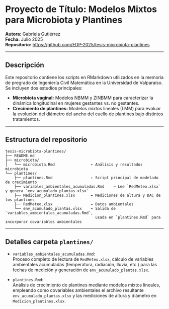 # Proyecto de Título: Modelos Mixtos para Microbiota y Plantines

**Autora:** Gabriela Gutiérrez  
**Fecha:** Julio 2025  
**Repositorio:** https://github.com/EDP-2025/tesis-microbiota-plantines

---

## Descripción

Este repositorio contiene los scripts en RMarkdown utilizados en la memoria de pregrado de Ingeniería Civil Matemática en la Universidad de Valparaíso.  
Se incluyen dos estudios principales:

- **Microbiota vaginal:** Modelos NBMM y ZINBMM para caracterizar la dinámica longitudinal en mujeres gestantes vs. no gestantes.  
- **Crecimiento de plantines:** Modelos mixtos lineales (LMM) para evaluar la evolución del diámetro del ancho del cuello de plantines bajo distintos tratamientos.

---

## Estructura del repositorio

```plaintext
tesis-microbiota-plantines/
├── README.md
├── microbiota/
│   └── microbiota.Rmd                ← Análisis y resultados microbiota
└── plantines/
    ├── plantines.Rmd                 ← Script principal de modelado de crecimiento
    ├── variables_ambientales_acumuladas.Rmd    → Lee `RedMeteo.xlsx` y genera `env_acumulado_plantas.xlsx`
    ├── Medicion_plantines.xlsx       ← Mediciones de altura y DAC de los plantines
    ├── RedMeteo.xlsx                 ← Datos ambientales
    └── env_acumulado_plantas.xlsx    ← Salida de `variables_ambientales_acumuladas.Rmd`,
                                        usada en `plantines.Rmd` para incorporar covariables ambientales
```
---
## Detalles carpeta `plantines/`

- `variables_ambientales_acumuladas.Rmd`:  
  Proceso completo de lectura de `RedMeteo.xlsx`, cálculo de variables ambientales acumuladas (temperatura, radiación, lluvia, etc.) para las fechas de medición y generación de `env_acumulado_plantas.xlsx`.

- `plantines.Rmd`:  
  Análisis de crecimiento de plantines mediante modelos mixtos lineales, empleando como covariables ambientales el archivo resultante `env_acumulado_plantas.xlsx` y las mediciones de altura y diámetro en `Medicion_plantines.xlsx`.



